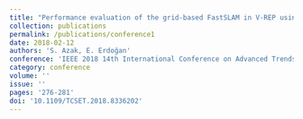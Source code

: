 ```yaml
---
title: "Performance evaluation of the grid-based FastSLAM in V-REP using MATLAB"
collection: publications
permalink: /publications/conference1
date: 2018-02-12
authors: 'S. Azak, E. Erdoğan'
conference: 'IEEE 2018 14th International Conference on Advanced Trends in Radioelecrtronics, Telecommunications and Computer Engineering (TCSET)'
category: conference
volume: ''
issue: ''
pages: '276-281'
doi: '10.1109/TCSET.2018.8336202'
---
```

